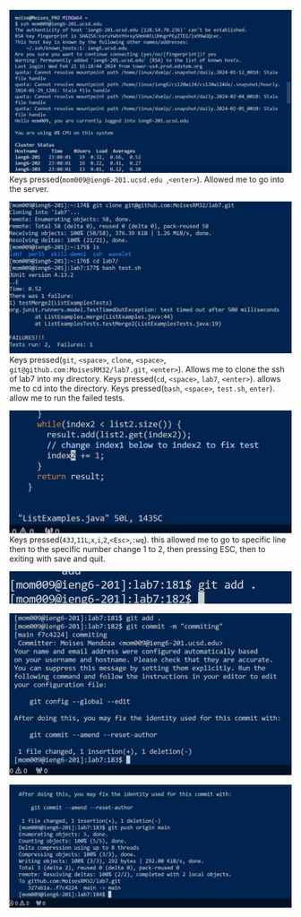 
![Image](sshinto.png)
Keys pressed(`mom009@ieng6-201.ucsd.edu `,`<enter>`). Allowed me to go into the server.

![Image](failures.png)
Keys pressed(`git`, `<space>`, `clone`, `<space>`, `git@github.com:MoisesRM32/lab7.git`, `<enter>`). Allows me to clone the ssh of lab7 into my directory. 
Keys pressed(`cd`, `<space>`, `lab7`, `<enter>`). allows me to cd into the directory.
Keys pressed(`bash`, `<space>`, `test.sh`, `enter`). allow me to run the failed tests.


![Image](changetoList.png)
Keys pressed(`43J`,`11L`,`x`,`i`,`2`,`<Esc>`,`:wq`). this allowed me to go to specific line then to the specific number change 1 to 2, then pressing ESC, then to exiting with save and quit.

![Image](gitadd.png)

![Image](gitcommit.png)

![Image](gitpush.png)
